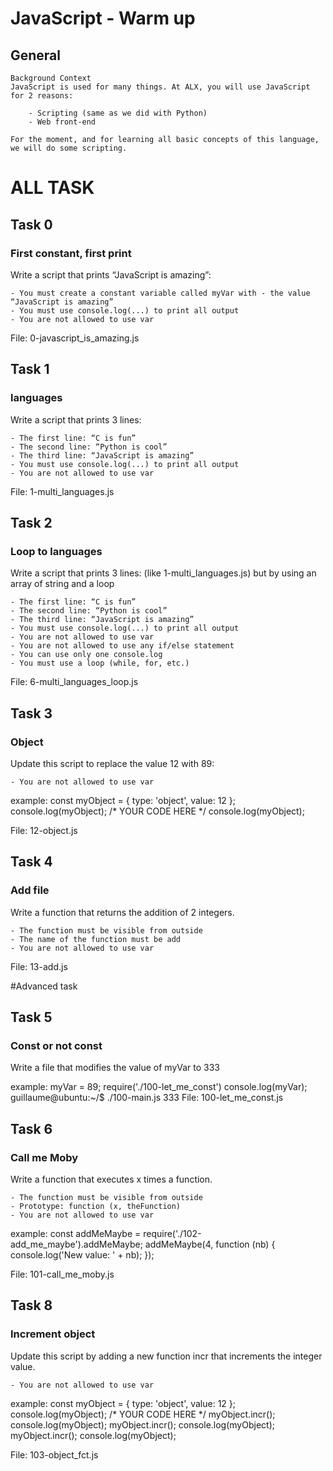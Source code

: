 # JavaScript - Warm up
## General
    Background Context
    JavaScript is used for many things. At ALX, you will use JavaScript for 2 reasons:

        - Scripting (same as we did with Python)
        - Web front-end  
    
    For the moment, and for learning all basic concepts of this language, we will do some scripting.

# ALL TASK

## Task 0
###  First constant, first print
Write a script that prints “JavaScript is amazing”:

    - You must create a constant variable called myVar with - the value “JavaScript is amazing”
    - You must use console.log(...) to print all output
    - You are not allowed to use var

File: 0-javascript_is_amazing.js

## Task 1
###   languages
Write a script that prints 3 lines:

    - The first line: “C is fun”
    - The second line: “Python is cool”
    - The third line: “JavaScript is amazing”
    - You must use console.log(...) to print all output
    - You are not allowed to use var

File: 1-multi_languages.js

## Task 2
###  Loop to languages
Write a script that prints 3 lines: (like 1-multi_languages.js) but by using an array of string and a loop

    - The first line: “C is fun”
    - The second line: “Python is cool”
    - The third line: “JavaScript is amazing”
    - You must use console.log(...) to print all output
    - You are not allowed to use var
    - You are not allowed to use any if/else statement
    - You can use only one console.log
    - You must use a loop (while, for, etc.)

File: 6-multi_languages_loop.js

## Task 3
###  Object
Update this script to replace the value 12 with 89:

    - You are not allowed to use var

example:
    const myObject = {
    type: 'object',
    value: 12
    };
    console.log(myObject);
    /*
    YOUR CODE HERE
    */
    console.log(myObject);

File: 12-object.js

## Task 4
###  Add file

Write a function that returns the addition of 2 integers.

    - The function must be visible from outside
    - The name of the function must be add
    - You are not allowed to use var

File: 13-add.js

#Advanced task

## Task 5
###  Const or not const

Write a file that modifies the value of myVar to 333

example:
    myVar = 89;
    require('./100-let_me_const')
    console.log(myVar);
    guillaume@ubuntu:~/$ ./100-main.js
    333
File: 100-let_me_const.js

## Task 6
###  Call me Moby
Write a function that executes x times a function.

    - The function must be visible from outside
    - Prototype: function (x, theFunction)
    - You are not allowed to use var

example:
    const addMeMaybe = require('./102-add_me_maybe').addMeMaybe;
    addMeMaybe(4, function (nb) {
    console.log('New value: ' + nb);
    });

File: 101-call_me_moby.js

## Task 8
###  Increment object
Update this script by adding a new function incr that increments the integer value.

    - You are not allowed to use var

example:
    const myObject = {
    type: 'object',
    value: 12
    };
    console.log(myObject);
    /*
    YOUR CODE HERE
    */
    myObject.incr();
    console.log(myObject);
    myObject.incr();
    console.log(myObject);
    myObject.incr();
    console.log(myObject);

File: 103-object_fct.js

